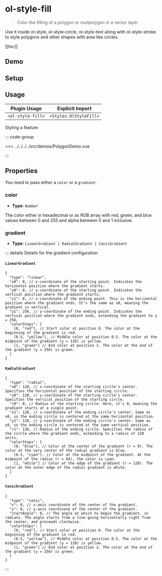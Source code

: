 # ol-style-fill

> Color the filling of a polygon or mulipolygon in a vector layer

Use it inside ol-style, ol-style-circle, ol-style-text along with ol-style-stroke to style polygons and other shapes with area like circles.

[[toc]]

## Demo

<script setup>
import PolygonDemo from "@demos/PolygonDemo.vue"
</script>
<ClientOnly>
<PolygonDemo />
</ClientOnly>

## Setup

<!--@include: ../../styles.plugin.md-->

## Usage

| Plugin Usage      |    Explicit Import     |
| ----------------- | :--------------------: |
| `<ol-style-fill>` | `<Styles.OlStyleFill>` |

Styling a feature

::: code-group

<<< ../../../../src/demos/PolygonDemo.vue

:::

## Properties

You need to pass either a `color` or a `gradient`.

### color

- **Type**: `Number`

The color either in hexadecimal or as RGB array with red, green, and blue values between 0 and 255 and alpha between 0 and 1 inclusive.

### gradient

- **Type**: `LinearGradient | RadialGradient | ConicGradient`

::: details Details for the gradient configuration

#### `LinearGradient`

```jsonc
{
  "type": "linear",
  "x0": 0, // x-coordinate of the starting point. Indicates the horizontal position where the gradient starts.
  "y0": 0, // y-coordinate of the starting point. Indicates the vertical position where the gradient starts.
  "x1": 0, // x-coordinate of the ending point. This is the horizontal position where the gradient ends. It’s the same as x0, meaning the gradient is vertical.
  "y1": 256, // y-coordinate of the ending point. Indicates the vertical position where the gradient ends, extending the gradient to y = 256.
  "colorStops": [
    [0, "red"], // Start color at position 0. The color at the beginning of the gradient is red.
    [0.5, "yellow"], // Middle color at position 0.5. The color at the midpoint of the gradient (y = 128) is yellow.
    [1, "green"] // End color at position 1. The color at the end of the gradient (y = 256) is green.
  ]
}
```

#### `RadialGradient`

```jsonc
{
  "type": "radial",
  "x0": 128, // x-coordinate of the starting circle's center. Specifies the horizontal position of the starting circle.
  "y0": 128, // y-coordinate of the starting circle's center. Specifies the vertical position of the starting circle.
  "r0": 0, // Radius of the starting circle. Here, it's 0, meaning the gradient starts at a single point.
  "x1": 128, // x-coordinate of the ending circle's center. Same as x0, so the ending circle is centered at the same horizontal position.
  "y1": 128, // y-coordinate of the ending circle's center. Same as y0, so the ending circle is centered at the same vertical position.
  "r1": 128, // Radius of the ending circle. Specifies the radius of the circle where the gradient ends, extending to a radius of 128 units.
  "colorStops": [
    [0, "blue"], // Color at the center of the gradient (r = 0). The color at the very center of the radial gradient is blue.
    [0.5, "cyan"], // Color at the midpoint of the gradient. At the midpoint of the radius (r = 64), the color is cyan.
    [1, "white"] // Color at the edge of the gradient (r = 128). The color at the outer edge of the radial gradient is white.
  ]
}
```

#### `ConicGradient`

```jsonc
{
  "type": "conic",
  "x": 0, // x-axis coordinate of the center of the gradient.
  "y": 0, // y-axis coordinate of the center of the gradient.
  "startAngle": 0, // The angle at which to begin the gradient, in radians. The angle starts from a line going horizontally right from the center, and proceeds clockwise.
  "colorStops": [
    [0, "red"], // Start color at position 0. The color at the beginning of the gradient is red.
    [0.5, "yellow"], // Middle color at position 0.5. The color at the midpoint of the gradient (y = 128) is yellow.
    [1, "green"] // End color at position 1. The color at the end of the gradient (y = 256) is green.
  ]
}
```

:::

